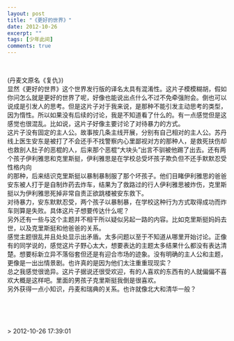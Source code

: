 ```yaml
---
layout: post
title: "《更好的世界》"
date: 2012-10-26
excerpt: ""
tags: [少年此间]
comments: true
---
```


<p> </p><p>(丹麦文原名《复仇》)<br>显然《更好的世界》这个世界发行版的译名太具有混淆性。这片子模模糊胡，假如你问怎么就是更好的世界了呢，好像也能说出点什么不过不免牵强附会。倒也可以说成是引发人的思考。但是这片子对于我来说，是那种不能引发主动思考的类型，因为惰性。所以如果没有后续的讨论，我是不知道看了什么的。有一点感觉但是这感觉也很混乱。比如说，这片子好像主要讨论了对待暴力的方式。<br>这片子没有固定的主人公。故事按几条主线开展，分别有自己相对的主人公。苏丹线上医生安东是被打了不会还手不找警察内心里鄙视对方的那种人，是救死扶伤却也救剖人肚子的恶棍的人，后来那个恶棍“大块头”出言不驯被他踢了出去。还有两个孩子伊利雅思和克里斯挺，伊利雅思是在学校总受坏孩子欺负但不还手默默忍受性格内向<br>的那种，后来结识克里斯挺以暴制暴制服了那个坏孩子。他们目睹伊利雅思的爸爸安东被人打于是自制炸药去炸车，结果为了救路过的行人伊利雅思被炸伤，克里斯挺以为伊利雅思死掉非常自责正欲跳楼被安东救下。<br>对待暴力，安东默默忍受，两个孩子以暴制暴，在学校这种行为方式取得成功而炸车则算是失败。具体这片子想要传达什么呢？<br>另外还有一些与这个主题并不相干所以疑似另起一路的内容。比如克里斯挺妈妈去世，以及克里斯挺和他爸爸的关系。<br>感觉主题很乱并且处处显示出矛盾。太多问题以至于不知道从哪里开始讨论。正像有的同学说的，感觉这片子野心太大，想要表达的主题太多结果什么都没有表达清楚。想要标新立异不落俗套但还是有迎合市场的迹象。没有明确的主人公和主题，更像是一出出情景剧。也许真的是因为他们太注重重现现实？<br>总之我感觉很诡异。这片子据说还很受欢迎，有的人喜欢的东西有的人就偏偏不喜欢大概是这样吧。里面的男孩子克里斯挺我倒是很喜欢。<br>另外获得一点小知识，丹麦和瑞典的关系。也许就像北大和清华一般？<br> </p>
<p><br><br></p>> 2012-10-26 17:39:01
